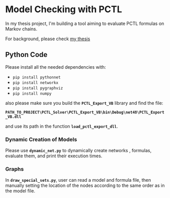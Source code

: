 
# Model Checking with PCTL

In my thesis project, I'm building a tool aiming to evaluate PCTL formulas on Markov chains.

For background, please check [my thesis](Thesis/Print_29.pdf)

## Python Code
Please install all the needed dependencies with:  
* `pip install pythonnet`
* `pip install networkx`  
* `pip install pygraphviz`  
* `pip install numpy`  

also please make sure you build the **`PCTL_Export_VB`** library and find the file:  

**`PATH_TO_PROJECT\PCTL_Solver\PCTL_Export_VB\bin\Debug\net48\PCTL_Export_VB.dll`**

and use its path in the function **`load_pctl_export_dll`**.

### Dynamic Creation of Models
Please use **`dynamic_net.py`** to dynamically create networks , formulas, evaluate them, and print their execution times.

### Graphs
In **`draw_special_sets.py`**, user can read a model and formula file, then manually setting the location of the nodes according to the same order as in the model file.


